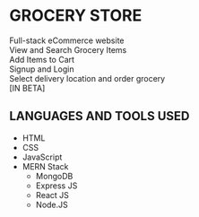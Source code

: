 <HTML>
  <BODY>
    <H1> GROCERY STORE </H1>
    <P>
      Full-stack eCommerce website <BR />
      View and Search Grocery Items  <BR />
      Add Items to Cart  <BR />
      Signup and Login  <BR />
      Select delivery location and order grocery  <BR />
      [IN BETA]
    </P>
    <H2> LANGUAGES AND TOOLS USED </H2>
    <UL>
      <LI> HTML </LI>
      <LI> CSS </LI>
      <LI> JavaScript </LI>
      <LI> MERN Stack 
        <UL>
          <LI> MongoDB </LI>
          <LI> Express JS </LI>
          <LI> React JS </LI>
          <LI> Node.JS </LI>
        </UL> 
      </LI>
    </UL>
  </BODY>
</HTML>
